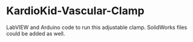 # KardioKid-Vascular-Clamp
LabVIEW and Arduino code to run this adjustable clamp. SolidWorks files could be added as well.
